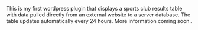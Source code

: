 This is my first wordpress plugin that displays a sports club results table with data pulled directly from an external website to a server database. The table updates automatically every 24 hours. More information coming soon..